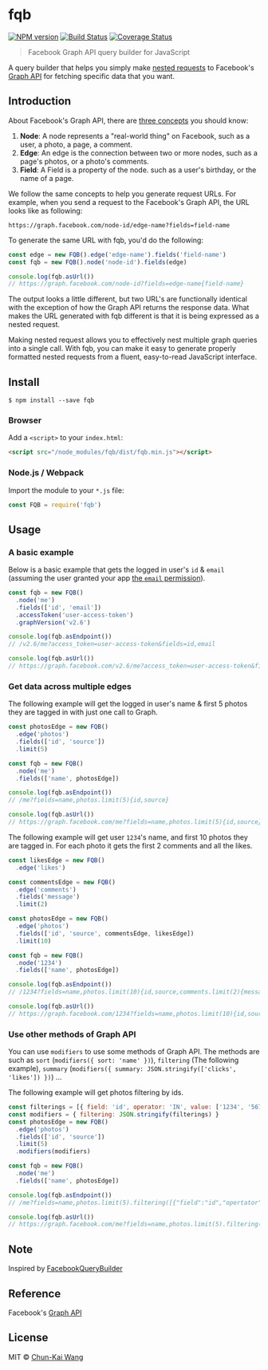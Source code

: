 # fqb

[![NPM version][npm-image]][npm-url]
[![Build Status][travis-image]][travis-url]
[![Coverage Status][codecov-image]][codecov-url]

> Facebook Graph API query builder for JavaScript

A query builder that helps you simply make [nested requests](https://developers.facebook.com/docs/graph-api/using-graph-api#fieldexpansion) to Facebook's [Graph API](https://developers.facebook.com/docs/graph-api) for fetching specific data that you want.

## Introduction

About Facebook's Graph API, there are [three concepts](https://developers.facebook.com/docs/graph-api/quickstart#basics) you should know:

1. **Node**: A node represents a "real-world thing" on Facebook, such as a user, a photo, a page, a comment.
2. **Edge**: An edge is the connection between two or more nodes, such as a page's photos, or a photo's comments.
3. **Field**: A Field is a property of the node. such as a user's birthday, or the name of a page.

We follow the same concepts to help you generate request URLs. For example, when you send a request to the Facebook's Graph API, the URL looks like as following:

```
https://graph.facebook.com/node-id/edge-name?fields=field-name
```

To generate the same URL with fqb, you'd do the following:

```js
const edge = new FQB().edge('edge-name').fields('field-name')
const fqb = new FQB().node('node-id').fields(edge)

console.log(fqb.asUrl())
// https://graph.facebook.com/node-id?fields=edge-name{field-name}
```

The output looks a little different, but two URL's are functionally identical with the exception of how the Graph API returns the response data. What makes the URL generated with fqb different is that it is being expressed as a nested request.

Making nested request allows you to effectively nest multiple graph queries into a single call. With fqb, you can make it easy to generate properly formatted nested requests from a fluent, easy-to-read JavaScript interface.

## Install

```shell
$ npm install --save fqb
```

### Browser

Add a `<script>` to your `index.html`:

```html
<script src="/node_modules/fqb/dist/fqb.min.js"></script>
```

### Node.js / Webpack

Import the module to your `*.js` file:

```js
const FQB = require('fqb')
```

## Usage

### A basic example

Below is a basic example that gets the logged in user's `id` & `email` (assuming the user granted your app [the `email` permission](https://developers.facebook.com/docs/facebook-login/permissions#reference-email)).

```js
const fqb = new FQB()
  .node('me')
  .fields(['id', 'email'])
  .accessToken('user-access-token')
  .graphVersion('v2.6')

console.log(fqb.asEndpoint())
// /v2.6/me?access_token=user-access-token&fields=id,email

console.log(fqb.asUrl())
// https://graph.facebook.com/v2.6/me?access_token=user-access-token&fields=id,email
```

### Get data across multiple edges

The following example will get the logged in user's name & first 5 photos they are tagged in with just one call to Graph.

```js
const photosEdge = new FQB()
  .edge('photos')
  .fields(['id', 'source'])
  .limit(5)

const fqb = new FQB()
  .node('me')
  .fields(['name', photosEdge])

console.log(fqb.asEndpoint())
// /me?fields=name,photos.limit(5){id,source}

console.log(fqb.asUrl())
// https://graph.facebook.com/me?fields=name,photos.limit(5){id,source}
```

The following example will get user `1234`'s name, and first 10 photos they are tagged in. For each photo it gets the first 2 comments and all the likes.

```js
const likesEdge = new FQB()
  .edge('likes')

const commentsEdge = new FQB()
  .edge('comments')
  .fields('message')
  .limit(2)

const photosEdge = new FQB()
  .edge('photos')
  .fields(['id', 'source', commentsEdge, likesEdge])
  .limit(10)

const fqb = new FQB()
  .node('1234')
  .fields(['name', photosEdge])

console.log(fqb.asEndpoint())
// /1234?fields=name,photos.limit(10){id,source,comments.limit(2){message},likes}

console.log(fqb.asUrl())
// https://graph.facebook.com/1234?fields=name,photos.limit(10){id,source,comments.limit(2){message},likes}
```

### Use other methods of Graph API

You can use `modifiers` to use some methods of Graph API. The methods are such as `sort` (`modifiers({ sort: 'name' })`), `filtering` (The following example), `summary` (`modifiers({ summary: JSON.stringify(['clicks', 'likes']) })`) ...

The following example will get photos filtering by ids.

```js
const filterings = [{ field: 'id', operator: 'IN', value: ['1234', '5678'] }]
const modifiers = { filtering: JSON.stringify(filterings) }
const photosEdge = new FQB()
  .edge('photos')
  .fields(['id', 'source'])
  .limit(5)
  .modifiers(modifiers)

const fqb = new FQB()
  .node('me')
  .fields(['name', photosEdge])

console.log(fqb.asEndpoint())
// /me?fields=name,photos.limit(5).filtering([{"field":"id","opertator":"IN","value":["1234","5678"]}]){id,source}

console.log(fqb.asUrl())
// https://graph.facebook.com/me?fields=name,photos.limit(5).filtering([{"field":"id","opertator":"IN","value":["1234","5678"]}]){id,source}
```

## Note

Inspired by [FacebookQueryBuilder](https://github.com/SammyK/FacebookQueryBuilder)

## Reference

Facebook's [Graph API](https://developers.facebook.com/docs/graph-api)

## License

MIT © [Chun-Kai Wang](https://github.com/chunkai1312)

[npm-image]: https://img.shields.io/npm/v/fqb.svg
[npm-url]: https://npmjs.org/package/fqb
[travis-image]: https://img.shields.io/travis/chunkai1312/fqb.svg
[travis-url]: https://travis-ci.org/chunkai1312/fqb
[codecov-image]: https://img.shields.io/codecov/c/github/chunkai1312/fqb.svg
[codecov-url]: https://codecov.io/gh/chunkai1312/fqb
